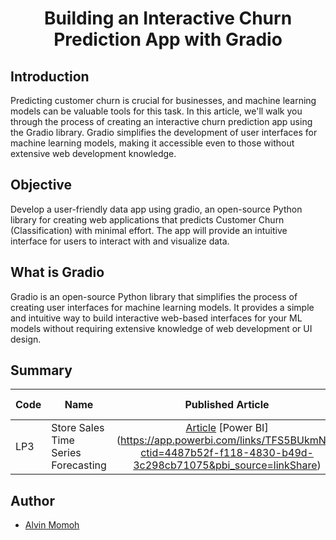 # <center>Building an Interactive Churn Prediction App with Gradio</center>

## Introduction

Predicting customer churn is crucial for businesses, and machine learning models can be valuable tools for this task. In this article, we'll walk you through the process of creating an interactive churn prediction app using the Gradio library. Gradio simplifies the development of user interfaces for machine learning models, making it accessible even to those without extensive web development knowledge.

## Objective

Develop a user-friendly data app using gradio, an open-source Python library for creating web applications that predicts Customer Churn (Classification) with minimal effort. The app will provide an intuitive interface for users to interact with and visualize data.

## What is Gradio

Gradio is an open-source Python library that simplifies the process of creating user interfaces for machine learning models. It provides a simple and intuitive way to build interactive web-based interfaces for your ML models without requiring extensive knowledge of web development or UI design.

## Summary

| Code | Name                                |                                                                                               Published Article                                                                                                | Deployed App |
| ---- | ----------------------------------- | :------------------------------------------------------------------------------------------------------------------------------------------------------------------------------------------------------------: | -----------: |
| LP3  | Store Sales Time Series Forecasting | [Article](https://medium.com/@chipmnkal/store-sales-time-series-forecasting-4c3bbc6eaca2) [Power BI] (https://app.powerbi.com/links/TFS5BUkmNP?ctid=4487b52f-f118-4830-b49d-3c298cb71075&pbi_source=linkShare) |              |

## Author

- [Alvin Momoh](https://github.com/DaitaMonk)
